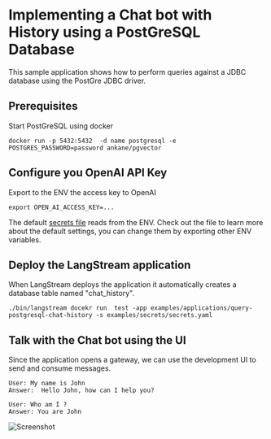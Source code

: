 # Implementing a Chat bot with History using a PostGreSQL Database

This sample application shows how to perform queries against a JDBC database using the PostGre JDBC driver.



## Prerequisites


Start PostGreSQL using docker

```
docker run -p 5432:5432  -d name postgresql -e POSTGRES_PASSWORD=password ankane/pgvector
```

## Configure you OpenAI API Key

Export to the ENV the access key to OpenAI

```
export OPEN_AI_ACCESS_KEY=...
```

The default [secrets file](../../secrets/secrets.yaml) reads from the ENV. Check out the file to learn more about
the default settings, you can change them by exporting other ENV variables.

## Deploy the LangStream application

When LangStream deploys the application it automatically creates a database table named "chat_history". 

```
./bin/langstream docekr run  test -app examples/applications/query-postgresql-chat-history -s examples/secrets/secrets.yaml
```

## Talk with the Chat bot using the UI
Since the application opens a gateway, we can use the development UI to send and consume messages.

```
User: My name is John
Answer:  Hello John, how can I help you?

User: Who am I ?
Answer: You are John
```

![Screenshot](./chatbot.jpg)